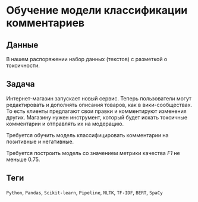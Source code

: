 # Обучение модели классификации комментариев


## Данные

В нашем распоряжении набор данных (текстов) с разметкой о токсичности.

## Задача

Интернет-магазин запускает новый сервис. Теперь пользователи могут редактировать и дополнять описания товаров, как в вики-сообществах. То есть клиенты предлагают свои правки и комментируют изменения других. Магазину нужен инструмент, который будет искать токсичные комментарии и отправлять их на модерацию. 

Требуется обучить модель классифицировать комментарии на позитивные и негативные. 

Требуется построить модель со значением метрики качества *F1* не меньше 0.75. 

## Теги
`Python`, `Pandas`, `Scikit-learn`, `Pipeline`, `NLTK`, `TF-IDF`, `BERT`, `SpaCy`